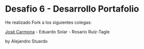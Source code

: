 <h1>Desafio 6 - Desarrollo Portafolio</h1>

He realizado Fork a los siguientes colegas:

<a href="https://github.com/alstuardo/ForkJose">José Carmona</a> - Eduardo Solar - Rosario Ruiz-Tagle

by Alejandro Stuardo
